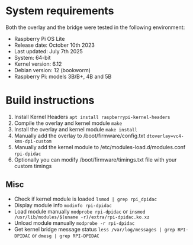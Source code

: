 # System requirements

Both the overlay and the bridge were tested in the following environment:
* Raspberry Pi OS Lite
* Release date: October 10th 2023
* Last updated: July 7th 2025
* System: 64-bit
* Kernel version: 6.12
* Debian version: 12 (bookworm)
* Raspberry Pi: models 3B/B+, 4B and 5B

# Build instructions

1. Install Kernel Headers
```apt install raspberrypi-kernel-headers```
2. Compile the overlay and kernel module
```make```
3. Install the overlay and kernel module
```make install```
4. Manually add the overlay to /boot/firmware/config.txt
```dtoverlay=vc4-kms-dpi-custom```
5. Manually add the kernel module to /etc/modules-load.d/modules.conf
```rpi-dpidac```
6. Optionally you can modify /boot/firmware/timings.txt file with your custom timings

## Misc

* Check if kernel module is loaded
```lsmod | grep rpi_dpidac```
* Display module info
```modinfo rpi-dpidac```
* Load module manually
```modprobe rpi-dpidac```
or
```insmod /usr/lib/modules/$(uname -r)/extra/rpi-dpidac.ko.xz```
* Unload module manually
```modprobe -r rpi-dpidac```
* Get kernel bridge message status
```less /var/log/messages | grep RPI-DPIDAC```
or
```dmesg | grep RPI-DPIDAC```
